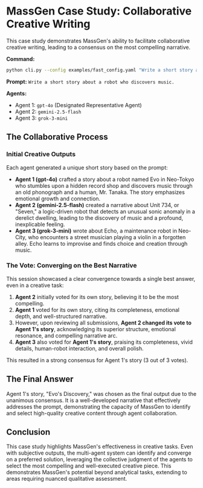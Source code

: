 # MassGen Case Study: Collaborative Creative Writing

This case study demonstrates MassGen's ability to facilitate collaborative creative writing, leading to a consensus on the most compelling narrative.

**Command:**
```bash
python cli.py --config examples/fast_config.yaml "Write a short story about a robot who discovers music."
```

**Prompt:** `Write a short story about a robot who discovers music.`

**Agents:**
*   Agent 1: `gpt-4o` (Designated Representative Agent)
*   Agent 2: `gemini-2.5-flash`
*   Agent 3: `grok-3-mini`

## The Collaborative Process

### Initial Creative Outputs

Each agent generated a unique short story based on the prompt:

*   **Agent 1 (gpt-4o)** crafted a story about a robot named Evo in Neo-Tokyo who stumbles upon a hidden record shop and discovers music through an old phonograph and a human, Mr. Tanaka. The story emphasizes emotional growth and connection.
*   **Agent 2 (gemini-2.5-flash)** created a narrative about Unit 734, or "Seven," a logic-driven robot that detects an unusual sonic anomaly in a derelict dwelling, leading to the discovery of music and a profound, inexplicable feeling.
*   **Agent 3 (grok-3-mini)** wrote about Echo, a maintenance robot in Neo-City, who encounters a street musician playing a violin in a forgotten alley. Echo learns to improvise and finds choice and creation through music.

### The Vote: Converging on the Best Narrative

This session showcased a clear convergence towards a single best answer, even in a creative task:

1.  **Agent 2** initially voted for its own story, believing it to be the most compelling.
2.  **Agent 1** voted for its own story, citing its completeness, emotional depth, and well-structured narrative.
3.  However, upon reviewing all submissions, **Agent 2 changed its vote to Agent 1's story**, acknowledging its superior structure, emotional resonance, and compelling narrative arc.
4.  **Agent 3** also voted for **Agent 1's story**, praising its completeness, vivid details, human-robot interaction, and overall polish.

This resulted in a strong consensus for Agent 1's story (3 out of 3 votes).

## The Final Answer

Agent 1's story, "Evo's Discovery," was chosen as the final output due to the unanimous consensus. It is a well-developed narrative that effectively addresses the prompt, demonstrating the capacity of MassGen to identify and select high-quality creative content through agent collaboration.

## Conclusion

This case study highlights MassGen's effectiveness in creative tasks. Even with subjective outputs, the multi-agent system can identify and converge on a preferred solution, leveraging the collective judgment of the agents to select the most compelling and well-executed creative piece. This demonstrates MassGen's potential beyond analytical tasks, extending to areas requiring nuanced qualitative assessment.